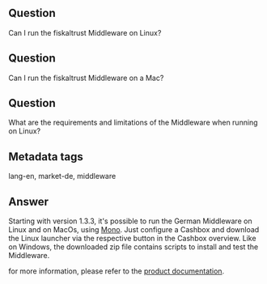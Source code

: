 ## Question
Can I run the fiskaltrust Middleware on Linux?

## Question

Can I run the fiskaltrust Middleware on a Mac?

## Question
What are the requirements and limitations of the Middleware when running on Linux?

## Metadata tags
lang-en, market-de, middleware

## Answer
Starting with version 1.3.3, it's possible to run the German Middleware on Linux and on MacOs, using [Mono](https://www.mono-project.com/). Just configure a Cashbox and download the Linux launcher via the respective button in the Cashbox overview. Like on Windows, the downloaded zip file contains scripts to install and test the Middleware.

for more information, please refer to the [product documentation](https://github.com/fiskaltrust/productdescription-de-doc/blob/master/product-service-description/compliance-as-a-service/produkte/4445-0003-lokal-installierte-middleware.md).

